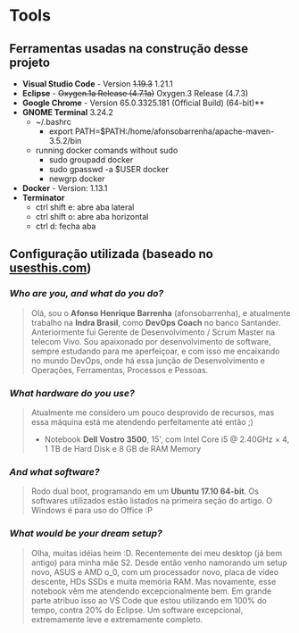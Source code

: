 # Tools
## Ferramentas usadas na construção desse projeto
- **Visual Studio Code** - Version ~~1.19.3~~ 1.21.1
- **Eclipse** - ~~Oxygen.1a Release (4.7.1a)~~ Oxygen.3 Release (4.7.3)
- **Google Chrome** - Version 65.0.3325.181 (Official Build) (64-bit)**
- **GNOME Terminal** 3.24.2
    - ~/.bashrc
        - export PATH=$PATH:/home/afonsobarrenha/apache-maven-3.5.2/bin
    - running docker comands without sudo
        - sudo groupadd docker
        - sudo gpasswd -a $USER docker
        - newgrp docker
- **Docker** - Version: 1.13.1
- **Terminator**
  - ctrl shift e: abre aba lateral
  - ctrl shift o: abre aba horizontal
  - ctrl d: fecha aba

 
## Configuração utilizada (baseado no [usesthis.com](usesthis.com))
### *Who are you, and what do you do?*
> Olá,  sou o **Afonso Henrique Barrenha** (afonsobarrenha), e atualmente trabalho na **Indra Brasil**, como **DevOps Coach** no banco Santander. Anteriormente fui Gerente de Desenvolvimento / Scrum Master na telecom Vivo. Sou apaixonado por desenvolvimento de software, sempre estudando para me aperfeiçoar, e com isso me encaixando no mundo DevOps, onde há essa junção de Desenvolvimento e Operações, Ferramentas, Processos e Pessoas.
### *What hardware do you use?*
> Atualmente me considero um pouco desprovido de recursos, mas essa máquina está me atendendo perfeitamente até então ;)
> - Notebook **Dell Vostro 3500**, 15', com Intel Core i5 @ 2.40GHz × 4, 1 TB de Hard Disk e 8 GB de RAM Memory
### *And what software?*
> Rodo dual boot, programando em um **Ubuntu 17.10 64-bit**. Os softwares utilizados estão listados na primeira seção do artigo. O Windows é para uso do Office :P
### *What would be your dream setup?*
> Olha, muitas idéias heim :D. Recentemente dei meu desktop (já bem antigo) para minha mãe S2. Desde então venho namorando um setup novo, ASUS e AMD o_0, com um processador novo, placa de vídeo descente, HDs SSDs e muita memória RAM. Mas novamente, esse notebook vêm me atendendo excepcionalmente bem. Em grande parte atribuo isso ao VS Code que estou utilizando em 100% do tempo, contra 20% do Eclipse. Um software excepcional, extremamente leve e extremamente completo.
